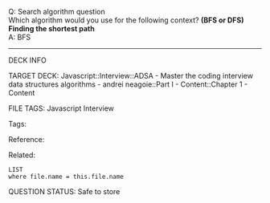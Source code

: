Q: Search algorithm question  
Which algorithm would you use for the following context? **(BFS or DFS)**  
**Finding the shortest path**  
A: BFS


---

DECK INFO

TARGET DECK: Javascript::Interview::ADSA - Master the coding interview data structures algorithms - andrei neagoie::Part I - Content::Chapter 1 - Content

FILE TAGS: Javascript Interview

Tags:

Reference:

Related:

```dataview
LIST
where file.name = this.file.name
```

QUESTION STATUS: Safe to store